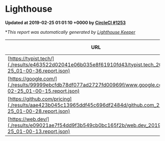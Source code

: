 
# Lighthouse

**Updated at 2019-02-25 01:01:10 +0000 by [CircleCI #1253](https://circleci.com/gh/ItinerisLtd/lighthouse-keeper-example/1253)**

**This report was automatically generated by [Lighthouse Keeper](https://github.com/itinerisltd/lighthouse-keeper)*

| URL | Performance | Accessibility | Best Practices | SEO | PWA | Updated At |
| --- | --- | --- | --- | --- | --- | --- |
| [https://typist.tech/](./results/e463522d02041e06b035e8f61910fd43/typist.tech_2019-02-25_01-00-36.report.json) | 1 |  |  |  |  | 2019-02-25T01:00:36.392Z |
| [https://google.com/](./results/99999ebcfdb78df077ad2727fd00969f/www.google.com_2019-02-25_01-00-15.report.json) | 0.96 | 0.71 | 0.93 | 0.8 | 0.58 | 2019-02-25T01:00:15.440Z |
| [https://github.com/pricing](./results/aae423b045c13965ddf45c696df2484d/github.com_2019-02-25_01-00-28.report.json) | 0.71 | 0.89 | 0.93 | 0.9 | 0.58 | 2019-02-25T01:00:28.705Z |
| [https://web.dev/](./results/e09021ae7f54dd9f3b549cb0bc165f2b/web.dev_2019-02-25_01-00-13.report.json) | 0.92 | 0.93 | 1 | 0.91 | 1 | 2019-02-25T01:00:13.043Z |
